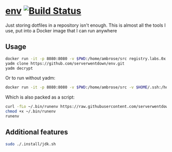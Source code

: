 
# [env](https://registry.labs.0x.no/tags/env) [![Build Status](https://drone.labs.0x.no/api/badges/serverwentdown/env/status.svg)](https://drone.labs.0x.no/serverwentdown/env)

Just storing dotfiles in a repository isn't enough. This is almost all the tools I use, put into a Docker image that I can run anywhere

## Usage

```sh
docker run -it -p 8080:8080 -v $PWD:/home/ambrose/src registry.labs.0x.no/env
yadm clone https://github.com/serverwentdown/env.git
yadm decrypt
```

Or to run without yadm: 

```sh
docker run -it -p 8080:8080 -v $PWD:/home/ambrose/src -v $HOME/.ssh:/home/ambrose/.ssh registry.labs.0x.no/env
```

Which is also packed as a script: 

```sh
curl -fLo ~/.bin/runenv https://raw.githubusercontent.com/serverwentdown/env/master/.runenv
chmod +x ~/.bin/runenv
runenv
```

## Additional features

```sh
sudo ./.install/jdk.sh
```
